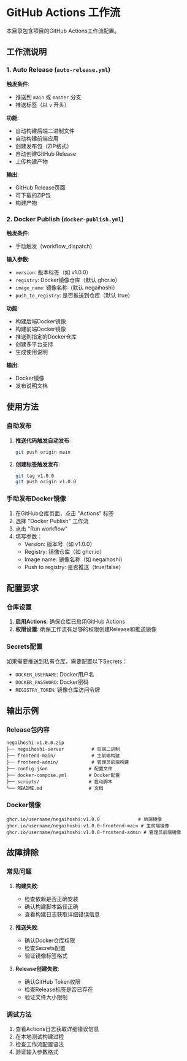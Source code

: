 # GitHub Actions 工作流

本目录包含项目的GitHub Actions工作流配置。

## 工作流说明

### 1. Auto Release (`auto-release.yml`)

**触发条件**:
- 推送到 `main` 或 `master` 分支
- 推送标签（以 `v` 开头）

**功能**:
- 自动构建后端二进制文件
- 自动构建前端应用
- 创建发布包（ZIP格式）
- 自动创建GitHub Release
- 上传构建产物

**输出**:
- GitHub Release页面
- 可下载的ZIP包
- 构建产物

### 2. Docker Publish (`docker-publish.yml`)

**触发条件**:
- 手动触发（workflow_dispatch）

**输入参数**:
- `version`: 版本标签（如 v1.0.0）
- `registry`: Docker镜像仓库（默认 ghcr.io）
- `image_name`: 镜像名称（默认 negaihoshi）
- `push_to_registry`: 是否推送到仓库（默认 true）

**功能**:
- 构建后端Docker镜像
- 构建前端Docker镜像
- 推送到指定的Docker仓库
- 创建多平台支持
- 生成使用说明

**输出**:
- Docker镜像
- 发布说明文档

## 使用方法

### 自动发布

1. **推送代码触发自动发布**:
   ```bash
   git push origin main
   ```

2. **创建标签触发发布**:
   ```bash
   git tag v1.0.0
   git push origin v1.0.0
   ```

### 手动发布Docker镜像

1. 在GitHub仓库页面，点击 "Actions" 标签
2. 选择 "Docker Publish" 工作流
3. 点击 "Run workflow"
4. 填写参数：
   - Version: 版本号（如 v1.0.0）
   - Registry: 镜像仓库（如 ghcr.io）
   - Image name: 镜像名称（如 negaihoshi）
   - Push to registry: 是否推送（true/false）

## 配置要求

### 仓库设置

1. **启用Actions**: 确保仓库已启用GitHub Actions
2. **权限设置**: 确保工作流有足够的权限创建Release和推送镜像

### Secrets配置

如果需要推送到私有仓库，需要配置以下Secrets：

- `DOCKER_USERNAME`: Docker用户名
- `DOCKER_PASSWORD`: Docker密码
- `REGISTRY_TOKEN`: 镜像仓库访问令牌

## 输出示例

### Release包内容
```
negaihoshi-v1.0.0.zip
├── negaihoshi-server          # 后端二进制
├── frontend-main/             # 主前端构建
├── frontend-admin/            # 管理员前端构建
├── config.json               # 配置文件
├── docker-compose.yml        # Docker配置
├── scripts/                  # 启动脚本
└── README.md                 # 文档
```

### Docker镜像
```
ghcr.io/username/negaihoshi:v1.0.0              # 后端镜像
ghcr.io/username/negaihoshi:v1.0.0-frontend-main # 主前端镜像
ghcr.io/username/negaihoshi:v1.0.0-frontend-admin # 管理员前端镜像
```

## 故障排除

### 常见问题

1. **构建失败**:
   - 检查依赖是否正确安装
   - 确认构建脚本路径正确
   - 查看构建日志获取详细错误信息

2. **推送失败**:
   - 确认Docker仓库权限
   - 检查Secrets配置
   - 验证镜像标签格式

3. **Release创建失败**:
   - 确认GitHub Token权限
   - 检查Release标签是否已存在
   - 验证文件大小限制

### 调试方法

1. 查看Actions日志获取详细错误信息
2. 在本地测试构建过程
3. 检查工作流配置语法
4. 验证输入参数格式


